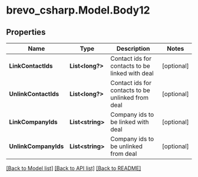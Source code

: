 # brevo_csharp.Model.Body12
## Properties

Name | Type | Description | Notes
------------ | ------------- | ------------- | -------------
**LinkContactIds** | **List&lt;long?&gt;** | Contact ids for contacts to be linked with deal | [optional] 
**UnlinkContactIds** | **List&lt;long?&gt;** | Contact ids for contacts to be unlinked from deal | [optional] 
**LinkCompanyIds** | **List&lt;string&gt;** | Company ids to be linked with deal | [optional] 
**UnlinkCompanyIds** | **List&lt;string&gt;** | Company ids to be unlinked from deal | [optional] 

[[Back to Model list]](../README.md#documentation-for-models) [[Back to API list]](../README.md#documentation-for-api-endpoints) [[Back to README]](../README.md)

